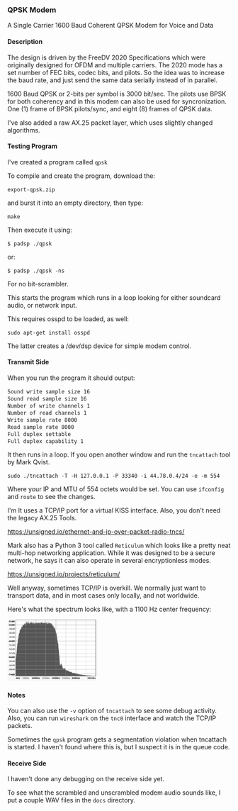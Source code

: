 ### QPSK Modem
A Single Carrier 1600 Baud Coherent QPSK Modem for Voice and Data

#### Description
The design is driven by the FreeDV 2020 Specifications which were originally designed for OFDM and multiple carriers. The 2020 mode has a set number of FEC bits, codec bits, and pilots. So the idea was to increase the baud rate, and just send the same data serially instead of in parallel.

1600 Baud QPSK or 2-bits per symbol is 3000 bit/sec. The pilots use BPSK for both coherency and in this modem can also be used for syncronization. One (1) frame of BPSK pilots/sync, and eight (8) frames of QPSK data.

I've also added a raw AX.25 packet layer, which uses slightly changed algorithms.

#### Testing Program
I've created a program called ```qpsk```

To compile and create the program, download the:
```
export-qpsk.zip
```
and burst it into an empty directory, then type:
```
make
```
Then execute it using:
```
$ padsp ./qpsk
```
or:
```
$ padsp ./qpsk -ns
```
For no bit-scrambler.

This starts the program which runs in a loop looking for either soundcard audio, or network input.

This requires osspd to be loaded, as well:
```
sudo apt-get install osspd
```
The latter creates a /dev/dsp device for simple modem control.
#### Transmit Side
When you run the program it should output:
```
Sound write sample size 16
Sound read sample size 16
Number of write channels 1
Number of read channels 1
Write sample rate 8000
Read sample rate 8000
Full duplex settable
Full duplex capability 1
```
It then runs in a loop. If you open another window and run the ```tncattach``` tool by Mark Qvist.
```
sudo ./tncattach -T -H 127.0.0.1 -P 33340 -i 44.78.0.4/24 -e -m 554
```
Where your IP and MTU of 554 octets would be set. You can use ```ifconfig``` and ```route``` to see the changes.

I'm  It uses a TCP/IP port for a virtual KISS interface. Also, you don't need the legacy AX.25 Tools.

https://unsigned.io/ethernet-and-ip-over-packet-radio-tncs/

Mark also has a Python 3 tool called ```Reticulum``` which looks like a pretty neat multi-hop networking application. While it was designed to be a secure network, he says it can also operate in several encryptionless modes.

https://unsigned.io/projects/reticulum/

Well anyway, sometimes TCP/IP is overkill. We normally just want to transport data, and in most cases only locally, and not worldwide.

Here's what the spectrum looks like, with a 1100 Hz center frequency:

<img src="modem/docs/spectrum.png" width="200">

#### Notes
You can also use the ```-v``` option of ```tncattach``` to see some debug activity. Also, you can run ```wireshark``` on the ```tnc0``` interface and watch the TCP/IP packets.

Sometimes the ```qpsk``` program gets a segmentation violation when tncattach is started. I haven't found where this is, but I suspect it is in the queue code.

#### Receive Side
I haven't done any debugging on the receive side yet.

To see what the scrambled and unscrambled modem audio sounds like, I put a couple WAV files in the ```docs``` directory.


